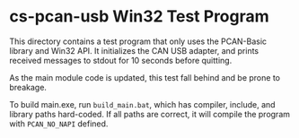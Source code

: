 # cs-pcan-usb Win32 Test Program

This directory contains a test program that only uses the PCAN-Basic library and Win32 API. It initializes the CAN USB adapter, and prints received messages to stdout for 10 seconds before quitting.

As the main module code is updated, this test fall behind and be prone to breakage.

To build main.exe, run `build_main.bat`, which has compiler, include, and library paths hard-coded. If all paths are correct, it will compile the program with `PCAN_NO_NAPI` defined.
